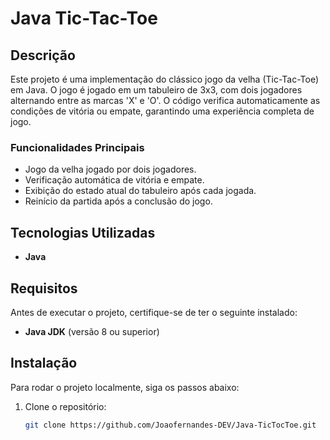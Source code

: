 # Java Tic-Tac-Toe

## Descrição

Este projeto é uma implementação do clássico jogo da velha (Tic-Tac-Toe) em Java. O jogo é jogado em um tabuleiro de 3x3, com dois jogadores alternando entre as marcas 'X' e 'O'. O código verifica automaticamente as condições de vitória ou empate, garantindo uma experiência completa de jogo.

### Funcionalidades Principais

- Jogo da velha jogado por dois jogadores.
- Verificação automática de vitória e empate.
- Exibição do estado atual do tabuleiro após cada jogada.
- Reinício da partida após a conclusão do jogo.

## Tecnologias Utilizadas

- **Java** 

## Requisitos

Antes de executar o projeto, certifique-se de ter o seguinte instalado:

- **Java JDK** (versão 8 ou superior)

## Instalação

Para rodar o projeto localmente, siga os passos abaixo:

1. Clone o repositório:
   ```bash
   git clone https://github.com/Joaofernandes-DEV/Java-TicTocToe.git
